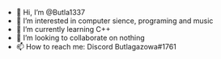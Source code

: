 - 👋 Hi, I’m @Butla1337
- 👀 I’m interested in computer sience, programing and music
- 🌱 I’m currently learning C++
- 💞️ I’m looking to collaborate on nothing
- 📫 How to reach me: Discord Butlagazowa#1761

<!---
Butla1337/Butla1337 is a ✨ special ✨ repository because its `README.md` (this file) appears on your GitHub profile.
You can click the Preview link to take a look at your changes.
--->
